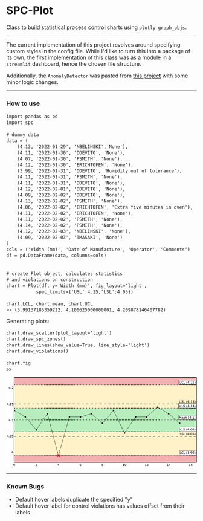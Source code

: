 # SPC-Plot
Class to build statistical process control charts using `plotly graph_objs`.

***

The current implementation of this project revolves around specifying custom styles in the config file. 
While I'd like to turn this into a package of its own, the first implementation of this class was as a module
in a `streamlit` dashboard, hence the chosen file structure.

Additionally, the `AnomalyDetector` was pasted from [this project](https://github.com/omerfarukozturk/AnomalyDetection) 
with some minor logic changes.

***

### How to use

```
import pandas as pd
import spc

# dummy data
data = (
    (4.13, '2022-01-29', 'NBELINSKI','None'),
    (4.11, '2022-01-30', 'DDEVITO', 'None'),
    (4.07, '2022-01-30', 'PSMITH', 'None'),
    (4.12, '2022-01-30', 'ERICHTOFEN', 'None'),
    (3.99, '2022-01-31', 'DDEVITO', 'Humidity out of tolerance'),
    (4.11, '2022-01-31', 'PSMITH', 'None'),
    (4.11, '2022-01-31', 'DDEVITO', 'None'),
    (4.12, '2022-02-01', 'DDEVITO', 'None'),
    (4.09, '2022-02-02', 'DDEVITO', 'None'),
    (4.13, '2022-02-02', 'PSMITH', 'None'),
    (4.06, '2022-02-02', 'ERICHTOFEN', 'Extra five minutes in oven'),
    (4.11, '2022-02-02', 'ERICHTOFEN', 'None'),
    (4.11, '2022-02-02', 'PSMITH', 'None'),
    (4.14, '2022-02-02', 'PSMITH', 'None'),
    (4.12, '2022-02-03', 'NBELINSKI', 'None'),
    (4.09, '2022-02-03', 'TMASAKI', 'None')
)
cols = ('Width (mm)', 'Date of Manufacture', 'Operator', 'Comments')
df = pd.DataFrame(data, columns=cols)


# create Plot object, calculates statistics
# and violations on construction
chart = Plot(df, y='Width (mm)', fig_layout='light',
           spec_limits={'USL':4.15,'LSL':4.05})

chart.LCL, chart.mean, chart.UCL
>> (3.99137185359222, 4.100625000000001, 4.209878146407782)
```

Generating plots:

```
chart.draw_scatter(plot_layout='light')
chart.draw_spc_zones()
chart.draw_lines(show_value=True, line_style='light')
chart.draw_violations()

chart.fig
>>
```
![plot](readme_refs/basic_demo.png)

***

### Known Bugs

- Default hover labels duplicate the specified "y"
- Default hover label for control violations has values offset from their labels
